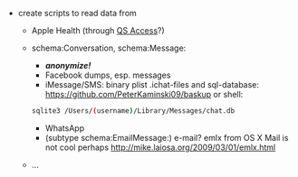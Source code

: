* create scripts to read data from
    * Apple Health (through [QS Access](ahttps://itunes.apple.com/gb/app/qs-access/id920297614)?)
    * schema:Conversation, schema:Message:
        * ***anonymize!***
        * Facebook dumps, esp. messages
        * iMessage/SMS: binary plist .ichat-files and sql-database: <https://github.com/PeterKaminski09/baskup> or shell:

        ```bash
        sqlite3 /Users/(username)/Library/Messages/chat.db
        ```

        * WhatsApp
        * (subtype schema:EmailMessage:) e-mail? emlx from OS X Mail is not cool perhaps <http://mike.laiosa.org/2009/03/01/emlx.html>
    * …
